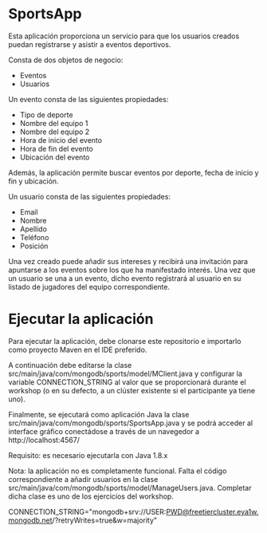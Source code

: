 # SportsApp

Esta aplicación proporciona un servicio para que los usuarios creados puedan registrarse y asistir a eventos deportivos.

Consta de dos objetos de negocio:
- Eventos
- Usuarios

Un evento consta de las siguientes propiedades:
- Tipo de deporte
- Nombre del equipo 1
- Nombre del equipo 2
- Hora de inicio del evento
- Hora de fin del evento
- Ubicación del evento

Además, la aplicación permite buscar eventos por deporte, fecha de inicio y fin y ubicación.

Un usuario consta de las siguientes propiedades:
- Email
- Nombre
- Apellido
- Teléfono
- Posición

Una vez creado puede añadir sus intereses y recibirá una invitación para apuntarse a los eventos sobre los que ha manifestado interés. Una vez que un usuario se una a un evento, dicho evento registrará al usuario en su listado de jugadores del equipo correspondiente.

# Ejecutar la aplicación

Para ejecutar la aplicación, debe clonarse este repositorio e importarlo como proyecto Maven en el IDE preferido. 

A continuación debe editarse la clase src/main/java/com/mongodb/sports/model/MClient.java y configurar la variable CONNECTION_STRING al valor que se proporcionará durante el workshop (o en su defecto, a un clúster existente si el participante ya tiene uno).

Finalmente, se ejecutará como aplicación Java la clase src/main/java/com/mongodb/sports/SportsApp.java y se podrá acceder al interface gráfico conectádose a través de un navegedor a http://localhost:4567/

Requisito: es necesario ejecutarla con Java 1.8.x

Nota: la aplicación no es completamente funcional. Falta el código correspondiente a añadir usuarios en la clase src/main/java/com/mongodb/sports/model/ManageUsers.java. Completar dicha clase es uno de los ejercicios del workshop.

CONNECTION_STRING="mongodb+srv://USER:PWD@freetiercluster.eya1w.mongodb.net/?retryWrites=true&w=majority"
